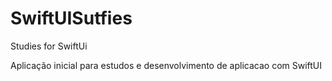 # SwiftUISutfies
Studies for SwiftUi

Aplicação inicial para estudos e desenvolvimento de aplicacao com SwiftUI
